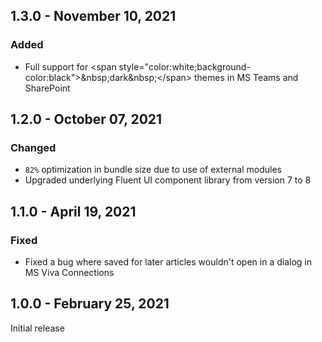 ## 1.3.0 - November 10, 2021

### Added
- Full support for &lt;span style&#x3D;&quot;color:white;background-color:black&quot;&gt;&amp;nbsp;dark&amp;nbsp;&lt;/span&gt; themes in MS Teams and SharePoint

## 1.2.0 - October 07, 2021

### Changed
- `82%` optimization in bundle size due to use of external modules
- Upgraded underlying Fluent UI component library from version 7 to 8

## 1.1.0 - April 19, 2021

### Fixed
- Fixed a bug where saved for later articles wouldn&#x27;t open in a dialog in MS Viva Connections

## 1.0.0 - February 25, 2021

Initial release

